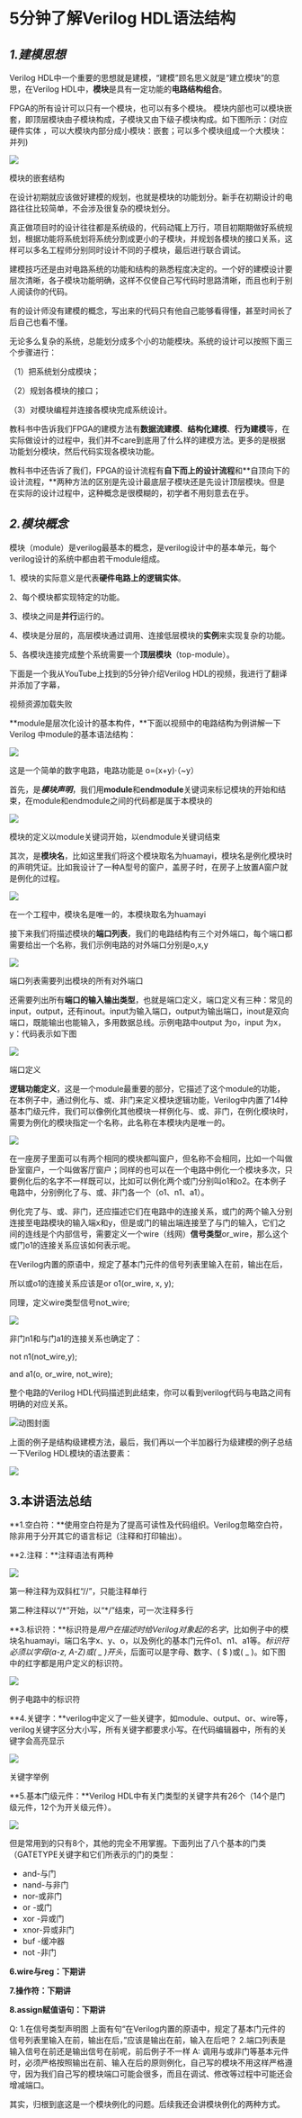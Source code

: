 # 5分钟了解Verilog HDL语法结构

## ***1.建模思想***

Verilog HDL中一个重要的思想就是建模，“建模”顾名思义就是“建立模块”的意思，在Verilog HDL中，**模块**是具有一定功能的**电路结构组合**。

FPGA的所有设计可以只有一个模块，也可以有多个模块。
模块内部也可以模块嵌套，即顶层模块由子模块构成，子模块又由下级子模块构成。如下图所示：(对应硬件实体 ，可以大模块内部分成小模块：嵌套；可以多个模块组成一个大模块：并列)

![](vx_images/319094210265753.webp)

模块的嵌套结构

在设计初期就应该做好建模的规划，也就是模块的功能划分。新手在初期设计的电路往往比较简单，不会涉及很复杂的模块划分。

真正做项目时的设计往往都是系统级的，代码动辄上万行，项目初期期做好系统规划，根据功能将系统划将系统分割成更小的子模块，并规划各模块的接口关系，这样可以多名工程师分别同时设计不同的子模块，最后进行联合调试。

建模技巧还是由对电路系统的功能和结构的熟悉程度决定的。一个好的建模设计要层次清晰，各子模块功能明确，这样不仅使自己写代码时思路清晰，而且也利于别人阅读你的代码。

有的设计师没有建模的概念，写出来的代码只有他自己能够看得懂，甚至时间长了后自己也看不懂。

无论多么复杂的系统，总能划分成多个小的功能模块。系统的设计可以按照下面三个步骤进行：

（1）把系统划分成模块；

（2）规划各模块的接口；

（3）对模块编程并连接各模块完成系统设计。

教科书中告诉我们FPGA的建模方法有**数据流建模**、**结构化建模**、**行为建模**等，在实际做设计的过程中，我们并不care到底用了什么样的建模方法。更多的是根据功能划分模块，然后代码实现各模块功能。

教科书中还告诉了我们，FPGA的设计流程有**自下而上的设计流程**和**自顶向下的设计流程，**两种方法的区别是先设计最底层子模块还是先设计顶层模块。但是在实际的设计过程中，这种概念是很模糊的，初学者不用刻意去在乎。

## ***2.模块概念***

模块（module）是verilog最基本的概念，是verilog设计中的基本单元，每个verilog设计的系统中都由若干module组成。

1、模块的实际意义是代表**硬件电路上的逻辑实体**。

2、每个模块都实现特定的功能。

3、模块之间是**并行**运行的。

4、模块是分层的，高层模块通过调用、连接低层模块的**实例**来实现复杂的功能。

5、各模块连接完成整个系统需要一个**顶层模块**（top-module）。

下面是一个我从YouTube上找到的5分钟介绍Verilog HDL的视频，我进行了翻译并添加了字幕，

视频资源加载失败

**module是层次化设计的基本构件，**下面以视频中的电路结构为例讲解一下Verilog 中module的基本语法结构：

![](vx_images/318044210247074.jpeg)

这是一个简单的数字电路，电路功能是 o=(x+y)·（~y）

首先，是***模块声明***，我们用**module**和**endmodule**关键词来标记模块的开始和结束，在module和endmodule之间的代码都是属于本模块的

![](vx_images/315984210268459.webp)

模块的定义以module关键词开始，以endmodule关键词结束

其次，是**模块名**，比如这里我们将这个模块取名为huamayi，模块名是例化模块时的声明凭证。比如我设计了一种A型号的窗户，盖房子时，在房子上放置A窗户就是例化的过程。

![](vx_images/313934210247917.webp)

在一个工程中，模块名是唯一的，本模块取名为huamayi

接下来我们将描述模块的**端口列表**，我们的电路结构有三个对外端口，每个端口都需要给出一个名称，我们示例电路的对外端口分别是o,x,y

![](vx_images/312874210255347.webp)

端口列表需要列出模块的所有对外端口

还需要列出所有**端口的输入输出类型**，也就是端口定义，端口定义有三种：常见的input，output，还有inout。input为输入端口，output为输出端口，inout是双向端口，既能输出也能输入，多用数据总线。示例电路中output 为o，input 为x，y：代码表示如下图

![](vx_images/310794210244870.webp)

端口定义

**逻辑功能定义**，这是一个module最重要的部分，它描述了这个module的功能，在本例子中，通过例化与、或、非门来定义模块逻辑功能，Verilog中内置了14种基本门级元件，我们可以像例化其他模块一样例化与、或、非门，在例化模块时，需要为例化的模块指定一个名称，此名称在本模块内是唯一的。

![](vx_images/309744210257879.webp)

在一座房子里面可以有两个相同的模块都叫窗户，但名称不会相同，比如一个叫做卧室窗户，一个叫做客厅窗户；同样的也可以在一个电路中例化一个模块多次，只要例化后的名字不一样既可以，比如可以例化两个或门分别叫o1和o2。在本例子电路中，分别例化了与、或、非门各一个（o1、n1、a1）。

例化完了与、或、非门，还应描述它们在电路中的连接关系，或门的两个输入分别连接至电路模块的输入端x和y，但是或门的输出端连接至了与门的输入，它们之间的连线是个内部信号，需要定义一个wire（线网）**信号类型**or\_wire，那么这个或门o1的连接关系应该如何表示呢。

在Verilog内置的原语中，规定了基本门元件的信号列表里输入在前，输出在后，

所以或o1的连接关系应该是or o1(or\_wire, x, y);

同理，定义wire类型信号not\_wire;

![](vx_images/307624210270539.webp)

非门n1和与门a1的连接关系也确定了：

not n1(not\_wire,y);

and a1(o, or\_wire, not\_wire);

整个电路的Verilog HDL代码描述到此结束，你可以看到verilog代码与电路之间有明确的对应关系。

![动图封面](vx_images/305114210271528.jpeg)

上面的例子是结构级建模方法，最后，我们再以一个半加器行为级建模的例子总结一下Verilog HDL模块的语法要素：

![](vx_images/303044210264017.webp)

## **3.本讲语法总结**

**1.空白符：**使用空白符是为了提高可读性及代码组织。Verilog忽略空白符，除非用于分开其它的语言标记（注释和打印输出）。

**2.注释：**注释语法有两种

![](vx_images/300974210268909.webp)

第一种注释为双斜杠“//”，只能注释单行

第二种注释以“/\*”开始，以“\*/”结束，可一次注释多行

**3.标识符：**标识符是*用户在描述时给Verilog对象起的名字*，比如例子中的模块名huamayi，端口名字x、y、o，以及例化的基本门元件o1、n1、a1等。*标识符必须以字母(a-z, A-Z)或( \_ )开头*，后面可以是字母、数字、( $ )或( \_ )。如下图中的红字都是用户定义的标识符。

![](vx_images/298194210250100.webp)

例子电路中的标识符

**4.关键字：**verilog中定义了一些关键字，如module、output、or、wire等，verilog关键字区分大小写，所有关键字都要求小写。在代码编辑器中，所有的关键字会高亮显示

![](vx_images/296124210257241.webp)

关键字举例

**5.基本门级元件：**Verilog HDL中有关门类型的关键字共有26个（14个是门级元件，12个为开关级元件）。

![](vx_images/293724210266505.webp)

但是常用到的只有8个，其他的完全不用掌握。下面列出了八个基本的门类（GATETYPE关键字和它们所表示的门的类型：

*   and-与门
*   nand-与非门
*   nor-或非门
*   or -或门
*   xor -异或门
*   xnor-异或非门
*   buf -缓冲器
*   not -非门

**6.wire与reg：下期讲**

**7.操作符：下期讲**

**8.assign赋值语句：下期讲**

Q:
1.在信号类型声明图 上面有句“在Verilog内置的原语中，规定了基本门元件的信号列表里输入在前，输出在后，”应该是输出在前，输入在后吧？
2.端口列表是输入信号在前还是输出信号在前呢，前后例子不一样
A:
调用与或非门等基本元件时，必须严格按照输出在前、输入在后的原则例化，自己写的模块不用这样严格遵守，因为我们自己写的模块端口可能会很多，而且在调试、修改等过程中可能还会增减端口。

其实，归根到底这是一个模块例化的问题。后续我还会讲模块例化的两种方式。
